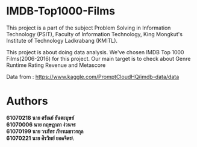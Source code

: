 # IMDB-Top1000-Films
This project is a part of the subject Problem Solving in Information Technology (PSIT), Faculty of Information Technology, King Mongkut's Institute of Technology Ladkrabang (KMITL).

This project is about doing data analysis. We've chosen IMDB Top 1000 Films(2006-2016) for this project. Our main target is to check about Genre Runtime Rating Revenue and Metascore

Data from : https://www.kaggle.com/PromptCloudHQ/imdb-data/data

# Authors
  **61070218 นาย ศรัณย์ ยันตะบุษย์**\
  **61070006 นาย กฤษฎาภา ง่วนจร**\
  **61070199 นาย วรภัทร ภัทรเมธาวรกุล**\
  **61070221 นาย ศิรวิทย์ ยอดจิตร**\

